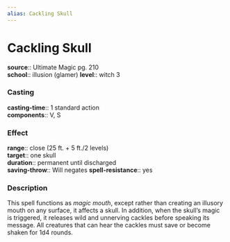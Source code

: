```yaml
---
alias: Cackling Skull
---
```


# Cackling Skull 

**source**:: Ultimate Magic pg. 210  
**school**:: illusion (glamer)
**level**:: witch 3

### Casting 

**casting-time**:: 1 standard action  
**components**:: V, S

### Effect 

**range**:: close (25 ft. + 5 ft./2 levels)  
**target**:: one skull  
**duration**:: permanent until discharged  
**saving-throw**:: Will negates
**spell-resistance**:: yes

### Description 

This spell functions as *magic mouth*, except rather than creating an illusory mouth on any surface, it affects a skull. In addition, when the skull’s magic is triggered, it releases wild and unnerving cackles before speaking its message. All creatures that can hear the cackles must save or become shaken for 1d4 rounds.
